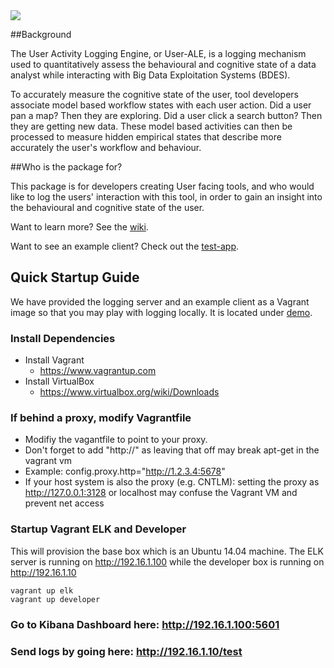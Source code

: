 <img src="https://raw.githubusercontent.com/draperlaboratory/user-ale/gh-pages/img/user-ale-small.png"/>

##Background

The User Activity Logging Engine, or User-ALE, is a logging mechanism used to quantitatively assess the behavioural and cognitive state of a data analyst while interacting with Big Data Exploitation Systems (BDES).

To accurately measure the cognitive state of the user, tool developers associate model based workflow states with each user action. Did a user pan a map? Then they are exploring. Did a user click a search button? Then they are getting new data. These model based activities can then be processed to measure hidden empirical states that describe more accurately the user's workflow and behaviour.

##Who is the package for?

This package is for developers creating User facing tools, and who would like to log the users' interaction with this tool, in order to gain an insight into the behavioural and cognitive state of the user.


Want to learn more? See the [wiki](https://github.com/draperlaboratory/user-ale/wiki).

Want to see an example client? Check out the [test-app](http://draperlaboratory.github.io/user-ale/test_app/index.html).

## Quick Startup Guide
We have provided the logging server and an example client as a Vagrant image so that you may play with logging locally. It is located under [demo](https://raw.githubusercontent.com/draperlaboratory/user-ale/master/demo).

### Install Dependencies

- Install Vagrant
  - https://www.vagrantup.com
- Install VirtualBox
  - https://www.virtualbox.org/wiki/Downloads

### If behind a proxy, modify Vagrantfile
- Modifiy the vagantfile to point to your proxy. 
- Don't forget to add "http://" as leaving that off may break apt-get in the vagrant vm
- Example: config.proxy.http="http://1.2.3.4:5678"
- If your host system is also the proxy (e.g. CNTLM): setting the proxy as http://127.0.0.1:3128 or localhost may confuse the Vagrant VM and prevent net access

### Startup Vagrant ELK and Developer

This will provision the base box which is an Ubuntu 14.04 machine. The ELK server is running on http://192.16.1.100 while the developer box is running on http://192.16.1.10

    vagrant up elk
    vagrant up developer

### Go to Kibana Dashboard here: http://192.16.1.100:5601

### Send logs by going here: http://192.16.1.10/test
